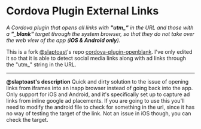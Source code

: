 # Cordova Plugin External Links

_A Cordova plugin that opens all links with **"utm\_"** in the URL and those with a **"\_blank"** target through the system browser, so that they do not take over the web view of the app (**iOS & Android only**)._

This is a fork [@slaptoast](https://github.com/slaptoast/)'s repo [cordova-plugin-openblank](https://github.com/slaptoast/cordova-plugin-openblank).
I've only edited it so that it is able to detect social media links along with ad links through the "utm_" string in the URL.

---

**@slaptoast's description**
Quick and dirty solution to the issue of opening links from iframes into an inapp browser instead of going back into the app. Only support for iOS and Android, and it's specifically set up to capture ad links from inline google ad placements. If you are going to use this you'll need to modify the android file to check for something in the url, since it has no way of testing the target of the link. Not an issue in iOS though, you can check the target.

